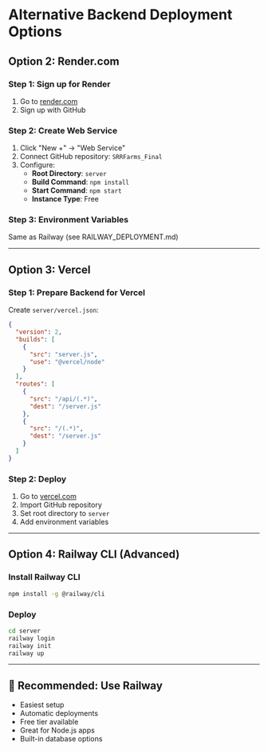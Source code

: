 # Alternative Backend Deployment Options

## Option 2: Render.com

### Step 1: Sign up for Render
1. Go to [render.com](https://render.com)
2. Sign up with GitHub

### Step 2: Create Web Service
1. Click "New +" → "Web Service"
2. Connect GitHub repository: `SRRFarms_Final`
3. Configure:
   - **Root Directory**: `server`
   - **Build Command**: `npm install`
   - **Start Command**: `npm start`
   - **Instance Type**: Free

### Step 3: Environment Variables
Same as Railway (see RAILWAY_DEPLOYMENT.md)

---

## Option 3: Vercel

### Step 1: Prepare Backend for Vercel
Create `server/vercel.json`:
```json
{
  "version": 2,
  "builds": [
    {
      "src": "server.js",
      "use": "@vercel/node"
    }
  ],
  "routes": [
    {
      "src": "/api/(.*)",
      "dest": "/server.js"
    },
    {
      "src": "/(.*)",
      "dest": "/server.js"
    }
  ]
}
```

### Step 2: Deploy
1. Go to [vercel.com](https://vercel.com)
2. Import GitHub repository
3. Set root directory to `server`
4. Add environment variables

---

## Option 4: Railway CLI (Advanced)

### Install Railway CLI
```bash
npm install -g @railway/cli
```

### Deploy
```bash
cd server
railway login
railway init
railway up
```

---

## 🎯 Recommended: Use Railway
- Easiest setup
- Automatic deployments
- Free tier available
- Great for Node.js apps
- Built-in database options
